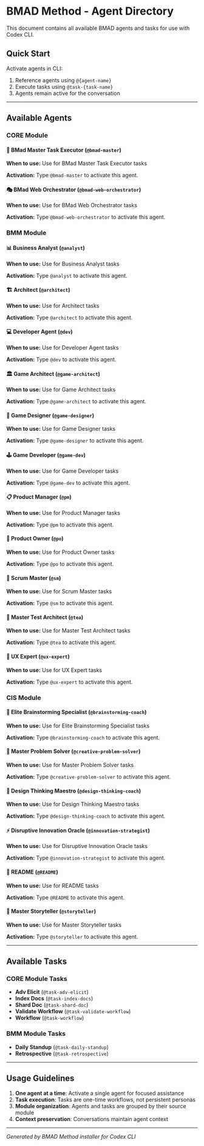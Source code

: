 # BMAD Method - Agent Directory

This document contains all available BMAD agents and tasks for use with Codex CLI.

## Quick Start

Activate agents in CLI:
1. Reference agents using `@{agent-name}`
2. Execute tasks using `@task-{task-name}`
3. Agents remain active for the conversation

---

## Available Agents

### CORE Module

#### 🧙 BMad Master Task Executor (`@bmad-master`)

**When to use:** Use for BMad Master Task Executor tasks

**Activation:** Type `@bmad-master` to activate this agent.

#### 🎭 BMad Web Orchestrator (`@bmad-web-orchestrator`)

**When to use:** Use for BMad Web Orchestrator tasks

**Activation:** Type `@bmad-web-orchestrator` to activate this agent.

### BMM Module

#### 📊 Business Analyst (`@analyst`)

**When to use:** Use for Business Analyst tasks

**Activation:** Type `@analyst` to activate this agent.

#### 🏗️ Architect (`@architect`)

**When to use:** Use for Architect tasks

**Activation:** Type `@architect` to activate this agent.

#### 💻 Developer Agent (`@dev`)

**When to use:** Use for Developer Agent tasks

**Activation:** Type `@dev` to activate this agent.

#### 🏛️ Game Architect (`@game-architect`)

**When to use:** Use for Game Architect tasks

**Activation:** Type `@game-architect` to activate this agent.

#### 🎲 Game Designer (`@game-designer`)

**When to use:** Use for Game Designer tasks

**Activation:** Type `@game-designer` to activate this agent.

#### 🕹️ Game Developer (`@game-dev`)

**When to use:** Use for Game Developer tasks

**Activation:** Type `@game-dev` to activate this agent.

#### 📋 Product Manager (`@pm`)

**When to use:** Use for Product Manager tasks

**Activation:** Type `@pm` to activate this agent.

#### 📝 Product Owner (`@po`)

**When to use:** Use for Product Owner tasks

**Activation:** Type `@po` to activate this agent.

#### 🏃 Scrum Master (`@sm`)

**When to use:** Use for Scrum Master tasks

**Activation:** Type `@sm` to activate this agent.

#### 🧪 Master Test Architect (`@tea`)

**When to use:** Use for Master Test Architect tasks

**Activation:** Type `@tea` to activate this agent.

#### 🎨 UX Expert (`@ux-expert`)

**When to use:** Use for UX Expert tasks

**Activation:** Type `@ux-expert` to activate this agent.

### CIS Module

#### 🧠 Elite Brainstorming Specialist (`@brainstorming-coach`)

**When to use:** Use for Elite Brainstorming Specialist tasks

**Activation:** Type `@brainstorming-coach` to activate this agent.

#### 🔬 Master Problem Solver (`@creative-problem-solver`)

**When to use:** Use for Master Problem Solver tasks

**Activation:** Type `@creative-problem-solver` to activate this agent.

#### 🎨 Design Thinking Maestro (`@design-thinking-coach`)

**When to use:** Use for Design Thinking Maestro tasks

**Activation:** Type `@design-thinking-coach` to activate this agent.

#### ⚡ Disruptive Innovation Oracle (`@innovation-strategist`)

**When to use:** Use for Disruptive Innovation Oracle tasks

**Activation:** Type `@innovation-strategist` to activate this agent.

#### 🤖 README (`@README`)

**When to use:** Use for README tasks

**Activation:** Type `@README` to activate this agent.

#### 📖 Master Storyteller (`@storyteller`)

**When to use:** Use for Master Storyteller tasks

**Activation:** Type `@storyteller` to activate this agent.

---

## Available Tasks

### CORE Module Tasks

- **Adv Elicit** (`@task-adv-elicit`)
- **Index Docs** (`@task-index-docs`)
- **Shard Doc** (`@task-shard-doc`)
- **Validate Workflow** (`@task-validate-workflow`)
- **Workflow** (`@task-workflow`)

### BMM Module Tasks

- **Daily Standup** (`@task-daily-standup`)
- **Retrospective** (`@task-retrospective`)

---

## Usage Guidelines

1. **One agent at a time**: Activate a single agent for focused assistance
2. **Task execution**: Tasks are one-time workflows, not persistent personas
3. **Module organization**: Agents and tasks are grouped by their source module
4. **Context preservation**: Conversations maintain agent context

---

*Generated by BMAD Method installer for Codex CLI*
